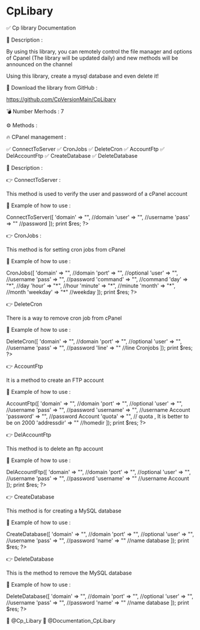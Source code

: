 # CpLibary
✅ Cp library Documentation

📝 Description : 

By using this library, you can remotely control the file manager and options of Cpanel
(The library will be updated daily) and new methods will be announced on the channel

Using this library, create a mysql database and even delete it!

📂 Download the library from GitHub :

https://github.com/CpVersionMain/CpLibary

💣 Number Merhods : 7

⚙ Methods :

🔥 CPanel management :

✅ ConnectToServer
✅ CronJobs
✅ DeleteCron
✅ AccountFtp
✅ DelAccountFtp
✅ CreateDatabase
✅ DeleteDatabase

📝 Description :

👉 ConnectToServer :

This method is used to verify the user and password of a cPanel account

🔖 Example of how to use :

<?php

include("CpLibary.php");

$cpanel = new cpanel ();

$res = $cpanel->ConnectToServer([
'domain' => "", //domain
'user' => "", //username
'pass' => "" //password
]);
print $res;
?>

👉 CronJobs :

This method is for setting cron jobs from cPanel

🔖 Example of how to use :

<?php

include("CpLibary.php");

$cpanel = new cpanel ();

$res = $cpanel->CronJobs([
'domain' => "", //domain
'port' => "", //optional
'user' => "", //username
'pass' => "", //password
'command' => "", //command
'day' => "*", //day
'hour' => "*", //hour
'minute' => "*", //minute
'month' => "*", //month
'weekday' => "*" //weekday
]);
print $res;
?>

👉 DeleteCron

There is a way to remove cron job from cPanel

🔖 Example of how to use :

<?php

include("CpLibary.php");

$cpanel = new cpanel ();

$res = $cpanel->DeleteCron([
'domain' => "", //domain
'port' => "", //optional
'user' => "", //username
'pass' => "", //password
'line' => "" //line Cronjobs
]);
print $res;
?>

👉 AccountFtp

It is a method to create an FTP account

🔖 Example of how to use :

<?php

include("CpLibary.php");

$cpanel = new cpanel ();

$res = $cpanel->AccountFtp([
'domain' => "", //domain
'port' => "", //optional
'user' => "", //username
'pass' => "", //password
'username' => "", //username Account
'password' => "", //password Account
'quota' => "", // quota , It is better to be on 2000
'addressdir' => "" //homedir
]);
print $res;
?>

👉 DelAccountFtp

This method is to delete an ftp account

🔖 Example of how to use : 

<?php

include("CpLibary.php");

$cpanel = new cpanel ();

$res = $cpanel->DelAccountFtp([
'domain' => "", //domain
'port' => "", //optional
'user' => "", //username
'pass' => "", //password
'username' => "" //username Account
]);
print $res;
?>

👉 CreateDatabase

This method is for creating a MySQL database

🔖 Example of how to use :

<?php

include("CpLibary.php");

$cpanel = new cpanel ();

$res = $cpanel->CreateDatabase([
'domain' => "", //domain
'port' => "", //optional
'user' => "", //username
'pass' => "", //password
'name' => "" //name database
]);
print $res;
?>

👉 DeleteDatabase

This is the method to remove the MySQL database

🔖 Example of how to use :

<?php

include("CpLibary.php");

$cpanel = new cpanel ();

$res = $cpanel->DeleteDatabase([
'domain' => "", //domain
'port' => "", //optional
'user' => "", //username
'pass' => "", //password
'name' => "" //name database
]);
print $res;
?>

📣 @Cp_Libary
📣 @Documentation_CpLibary
